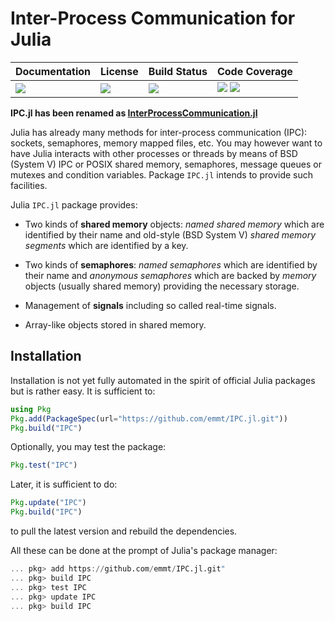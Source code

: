 # Inter-Process Communication for Julia

| **Documentation**               | **License**                     | **Build Status**              | **Code Coverage**                                                   |
|:--------------------------------|:--------------------------------|:------------------------------|:--------------------------------------------------------------------|
| [![][doc-dev-img]][doc-dev-url] | [![][license-img]][license-url] | [![][travis-img]][travis-url] | [![][coveralls-img]][coveralls-url] [![][codecov-img]][codecov-url] |

**IPC.jl has been renamed as [InterProcessCommunication.jl](https://github.com/emmt/InterProcessCommunication.jl)**

Julia has already many methods for inter-process communication (IPC): sockets,
semaphores, memory mapped files, etc.  You may however want to have Julia
interacts with other processes or threads by means of BSD (System V) IPC or
POSIX shared memory, semaphores, message queues or mutexes and condition
variables.  Package `IPC.jl` intends to provide such facilities.

Julia `IPC.jl` package provides:

* Two kinds of **shared memory** objects: *named shared memory* which are
  identified by their name and old-style (BSD System V) *shared memory
  segments* which are identified by a key.

* Two kinds of **semaphores**: *named semaphores* which are identified by their
  name and *anonymous semaphores* which are backed by *memory* objects (usually
  shared memory) providing the necessary storage.

* Management of **signals** including so called real-time signals.

* Array-like objects stored in shared memory.


## Installation

Installation is not yet fully automated in the spirit of official Julia
packages but is rather easy.  It is sufficient to:

```julia
using Pkg
Pkg.add(PackageSpec(url="https://github.com/emmt/IPC.jl.git"))
Pkg.build("IPC")
```

Optionally, you may test the package:

```julia
Pkg.test("IPC")
```

Later, it is sufficient to do:

```julia
Pkg.update("IPC")
Pkg.build("IPC")
```

to pull the latest version and rebuild the dependencies.

All these can be done at the prompt of Julia's package manager:


```julia
... pkg> add https://github.com/emmt/IPC.jl.git"
... pkg> build IPC
... pkg> test IPC
... pkg> update IPC
... pkg> build IPC
```

[doc-stable-img]: https://img.shields.io/badge/docs-stable-blue.svg
[doc-stable-url]: https://emmt.github.io/IPC.jl/stable

[doc-dev-img]: https://img.shields.io/badge/docs-dev-blue.svg
[doc-dev-url]: https://emmt.github.io/IPC.jl/dev

[license-url]: ./LICENSE.md
[license-img]: http://img.shields.io/badge/license-MIT-brightgreen.svg?style=flat

[travis-img]: https://travis-ci.org/emmt/IPC.jl.svg?branch=master
[travis-url]: https://travis-ci.org/emmt/IPC.jl

[appveyor-img]: https://ci.appveyor.com/api/projects/status/github/emmt/IPC.jl?branch=master
[appveyor-url]: https://ci.appveyor.com/project/emmt/IPC-jl/branch/master

[coveralls-img]: https://coveralls.io/repos/emmt/IPC.jl/badge.svg?branch=master&service=github
[coveralls-url]: https://coveralls.io/github/emmt/IPC.jl?branch=master

[codecov-img]: http://codecov.io/github/emmt/IPC.jl/coverage.svg?branch=master
[codecov-url]: http://codecov.io/github/emmt/IPC.jl?branch=master

